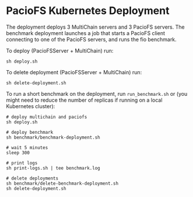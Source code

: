 # PacioFS Kubernetes Deployment
The deployment deploys 3 MultiChain servers and 3 PacioFS servers.
The benchmark deployment launches a job that starts a PacioFS client connecting to one of the PacioFS servers, and runs the fio benchmark.

To deploy (PacioFSServer + MultiChain) run:
```
sh deploy.sh
```

To delete deployment (PacioFSServer + MultiChain) run:
```
sh delete-deployment.sh
```

To run a short benchmark on the deployment, run `run_benchmark.sh` or (you might need to reduce the number of replicas if running on a local Kubernetes cluster):
```
# deploy multichain and paciofs
sh deploy.sh

# deploy benchmark
sh benchmark/benchmark-deployment.sh

# wait 5 minutes
sleep 300

# print logs
sh print-logs.sh | tee benchmark.log

# delete deployments
sh benchmark/delete-benchmark-deployment.sh
sh delete-deployment.sh
```
